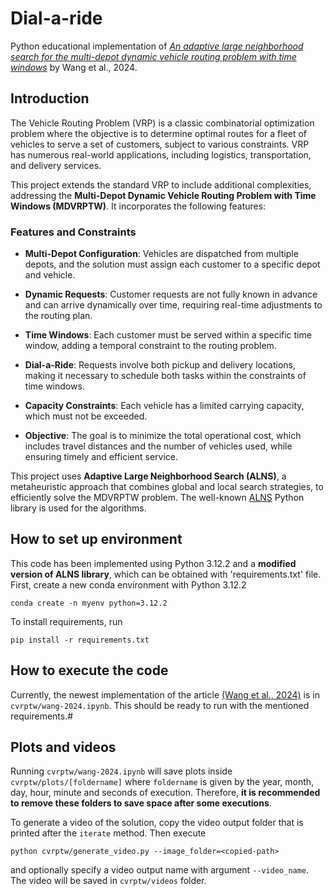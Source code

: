 # Dial-a-ride


Python educational implementation of [*An adaptive large neighborhood search for the multi-depot dynamic vehicle routing problem with time windows*](https://www.sciencedirect.com/science/article/abs/pii/S0360835224002432) by Wang et al., 2024. 

## Introduction
The Vehicle Routing Problem (VRP) is a classic combinatorial optimization problem where the objective is to determine optimal routes for a fleet of vehicles to serve a set of customers, subject to various constraints. VRP has numerous real-world applications, including logistics, transportation, and delivery services.

This project extends the standard VRP to include additional complexities, addressing the **Multi-Depot Dynamic Vehicle Routing Problem with Time Windows (MDVRPTW)**. It incorporates the following features:

### Features and Constraints
- **Multi-Depot Configuration**: Vehicles are dispatched from multiple depots, and the solution must assign each customer to a specific depot and vehicle.

- **Dynamic Requests**: Customer requests are not fully known in advance and can arrive dynamically over time, requiring real-time adjustments to the routing plan.

- **Time Windows**: Each customer must be served within a specific time window, adding a temporal constraint to the routing problem.

- **Dial-a-Ride**: Requests involve both pickup and delivery locations, making it necessary to schedule both tasks within the constraints of time windows.

- **Capacity Constraints**: Each vehicle has a limited carrying capacity, which must not be exceeded.

- **Objective**: The goal is to minimize the total operational cost, which includes travel distances and the number of vehicles used, while ensuring timely and efficient service.


This project uses **Adaptive Large Neighborhood Search (ALNS)**, a metaheuristic approach that combines global and local search strategies, to efficiently solve the MDVRPTW problem. The well-known [ALNS](https://alns.readthedocs.io/en/latest/) Python library is used for the algorithms.

## How to set up environment
This code has been implemented using Python 3.12.2 and a **modified version of ALNS library**, which can be obtained with 'requirements.txt' file. First, create a new conda environment with Python 3.12.2
```
conda create -n myenv python=3.12.2
``` 
To install requirements, run 
```
pip install -r requirements.txt
```

## How to execute the code
Currently, the newest implementation of the article [(Wang et al., 2024)](https://www.sciencedirect.com/science/article/abs/pii/S0360835224002432) is in `cvrptw/wang-2024.ipynb`. This should be ready to run with the mentioned requirements.#

## Plots and videos
Running `cvrptw/wang-2024.ipynb` will save plots inside `cvrptw/plots/[foldername]` where `foldername` is given by the year, month, day, hour, minute and seconds of execution. Therefore, **it is recommended to remove these folders to save space after some executions**.

To generate a video of the solution, copy the video output folder that is printed after the `iterate` method. Then execute 

```
python cvrptw/generate_video.py --image_folder=<copied-path> 
```
and optionally specify a video output name with argument `--video_name`. The video will be saved in `cvrptw/videos` folder.
